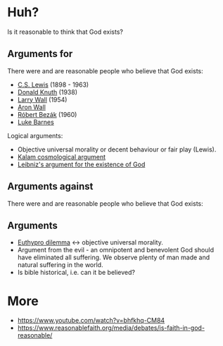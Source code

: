 # Huh?

Is it reasonable to think that God exists?

## Arguments for

There were and are reasonable people who believe that God exists:

* [C.S. Lewis](https://en.wikipedia.org/wiki/C._S._Lewis) (1898 - 1963)
* [Donald Knuth](https://en.wikipedia.org/wiki/Donald_Knuth) (1938)
* [Larry Wall](https://en.wikipedia.org/wiki/Larry_Wall) (1954)
* [Aron Wall](http://www.wall.org/~aron/blog/bio/)
* [Róbert Bezák](https://en.wikipedia.org/wiki/R%C3%B3bert_Bez%C3%A1k) (1960)
* [Luke Barnes](https://www.closertotruth.com/contributor/luke-barnes/profile)

Logical arguments:

* Objective universal morality or decent behaviour or fair play (Lewis).
* [Kalam cosmological argument](https://en.wikipedia.org/wiki/Kalam_cosmological_argument)
* [Leibniz's argument for the existence of God](https://www.reasonablefaith.org/videos/interviews-panels/leibnizs-argument-for-the-existence-of-god-bobby-conway/)

## Arguments against

There were and are reasonable people who believe that God exists:

## Arguments

* [Euthypro dilemma](https://en.wikipedia.org/wiki/Euthyphro_dilemma) <-> objective universal morality.
* Argument from the evil - an omnipotent and benevolent God should have eliminated all suffering. We observe plenty of man made and natural suffering in the world.
* Is bible historical, i.e. can it be believed?

# More

* https://www.youtube.com/watch?v=bhfkhq-CM84
* https://www.reasonablefaith.org/media/debates/is-faith-in-god-reasonable/
